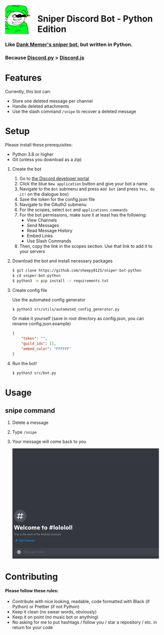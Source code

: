 <img width="96" height="96" align="left" style="float: left; margin: 10px 10px 0 0;" alt="Icon" src="images/mascot.png">

# Sniper Discord Bot - Python Edition

### Like [Dank Memer's sniper bot](https://github.com/DankMemer/sniper), but written in Python.

### Because [Discord.py](https://pypi.org/project/discord.py/) > [Discord.js](https://discord.js.org/#/)

# Features

Currently, this bot can:

-   Store one deleted message per channel
-   Handle deleted attachments
-   Use the slash command `/snipe` to recover a deleted message

# Setup

Please install these prerequisites:

-   Python 3.8 or higher
-   Git (unless you download as a zip)

1. Create the bot

    1. Go to [the Discord developer portal](https://www.discord.com/developers/applications)
    1. Click the blue `New application` button and give your bot a name
    1. Navigate to the `Bot` submenu and press `Add bot` (and press `Yes, do it!` on the dialogue box)
    1. Save the token for the config.json file
    1. Navigate to the OAuth2 submenu
    1. For the scopes, select `bot` and `applications.commands`
    1. For the bot permissions, make sure it at least has the following:
        - View Channels
        - Send Messages
        - Read Message History
        - Embed Links
        - Use Slash Commands
    1. Then, copy the link in the scopes section. Use that link to add it to your servers

1. Download the bot and install necessary packages

    ```zsh
    $ git clone https://github.com/sheepy0125/sniper-bot-python
    $ cd sniper-bot-python
    $ python3 -m pip install -r requirements.txt
    ```

1. Create config file

    Use the automated config generator

    ```zsh
    $ python3 src/utils/automated_config_generator.py
    ```

    Or make it yourself (save in root directory as config.json, you can rename config.json.example)

    ```json
    {
        "token": "",
        "guild_ids": [],
        "embed_color": "FFFFFF"
    }
    ```

1. Run the bot!

    ```zsh
    $ python3 src/bot.py
    ```

# Usage

## snipe command

1. Delete a message
1. Type `/snipe`
1. Your message will come back to you

    ![A Gif showing deleting and sniping a message with both an image and not an image](images/usage.gif)

# Contributing

#### Please follow these rules:

-   Contribute with nice looking, readable, code formatted with Black (if Python) or Prettier (if not Python)
-   Keep it clean (no swear words, obviously)
-   Keep it on point (no music bot or anything)
-   No asking for me to put hashtags / follow you / star a repository / etc. in return for your code
